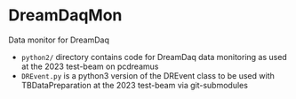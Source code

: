 # DreamDaqMon
Data monitor for DreamDaq

- `python2/` directory contains code for DreamDaq data monitoring as used at the 2023 test-beam on pcdreamus
- `DREvent.py` is a python3 version of the DREvent class to be used with TBDataPreparation at the 2023 test-beam via git-submodules
